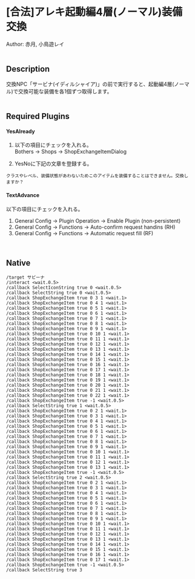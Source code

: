 # [合法]アレキ起動編4層(ノーマル)装備交換<br/>
Author: 赤月, 小鳥遊レイ
<br/>
<br/>

## Description<br/>
交換NPC「サービナ(イディルシャイア)」の前で実行すると、起動編4層(ノーマル)で交換可能な装備を各1個ずつ取得します。
<br/>
<br/>

## Required Plugins<br/>
#### YesAlready<br/>

1.  以下の項目にチェックを入れる。<br/>
Bothers -> Shops -> ShopExchangeItemDialog<br/>

2.  YesNoに下記の文章を登録する。<br/>
```
クラスやレベル、装備状態があわないためこのアイテムを装備することはできません。交換しますか？
```

#### TextAdvance<br/>
以下の項目にチェックを入れる。<br/>
1.  General Config -> Plugin Operation -> Enable Plugin (non-persistent)<br/>
2.  General Config -> Functions -> Auto-confirm request handins (RH)<br/>
3.  General Config -> Functions -> Automatic request fill (RF)<br/>
<br/>

## Native<br/>
```
/target サビーナ
/interact <wait.0.5>
/callback SelectIconString true 0 <wait.0.5>
/callback SelectString true 0 <wait.0.5>
/callback ShopExchangeItem true 0 3 1 <wait.1>
/callback ShopExchangeItem true 0 4 1 <wait.1>
/callback ShopExchangeItem true 0 5 1 <wait.1>
/callback ShopExchangeItem true 0 6 1 <wait.1>
/callback ShopExchangeItem true 0 7 1 <wait.1>
/callback ShopExchangeItem true 0 8 1 <wait.1>
/callback ShopExchangeItem true 0 9 1 <wait.1>
/callback ShopExchangeItem true 0 10 1 <wait.1>
/callback ShopExchangeItem true 0 11 1 <wait.1>
/callback ShopExchangeItem true 0 12 1 <wait.1>
/callback ShopExchangeItem true 0 13 1 <wait.1>
/callback ShopExchangeItem true 0 14 1 <wait.1>
/callback ShopExchangeItem true 0 15 1 <wait.1>
/callback ShopExchangeItem true 0 16 1 <wait.1>
/callback ShopExchangeItem true 0 17 1 <wait.1>
/callback ShopExchangeItem true 0 18 1 <wait.1>
/callback ShopExchangeItem true 0 19 1 <wait.1>
/callback ShopExchangeItem true 0 20 1 <wait.1>
/callback ShopExchangeItem true 0 21 1 <wait.1>
/callback ShopExchangeItem true 0 22 1 <wait.1>
/callback ShopExchangeItem true -1 <wait.0.5>
/callback SelectString true 1 <wait.0.5>
/callback ShopExchangeItem true 0 2 1 <wait.1>
/callback ShopExchangeItem true 0 3 1 <wait.1>
/callback ShopExchangeItem true 0 4 1 <wait.1>
/callback ShopExchangeItem true 0 5 1 <wait.1>
/callback ShopExchangeItem true 0 6 1 <wait.1>
/callback ShopExchangeItem true 0 7 1 <wait.1>
/callback ShopExchangeItem true 0 8 1 <wait.1>
/callback ShopExchangeItem true 0 9 1 <wait.1>
/callback ShopExchangeItem true 0 10 1 <wait.1>
/callback ShopExchangeItem true 0 11 1 <wait.1>
/callback ShopExchangeItem true 0 12 1 <wait.1>
/callback ShopExchangeItem true 0 13 1 <wait.1>
/callback ShopExchangeItem true -1 <wait.0.5>
/callback SelectString true 2 <wait.0.5>
/callback ShopExchangeItem true 0 2 1 <wait.1>
/callback ShopExchangeItem true 0 3 1 <wait.1>
/callback ShopExchangeItem true 0 4 1 <wait.1>
/callback ShopExchangeItem true 0 5 1 <wait.1>
/callback ShopExchangeItem true 0 6 1 <wait.1>
/callback ShopExchangeItem true 0 7 1 <wait.1>
/callback ShopExchangeItem true 0 8 1 <wait.1>
/callback ShopExchangeItem true 0 9 1 <wait.1>
/callback ShopExchangeItem true 0 10 1 <wait.1>
/callback ShopExchangeItem true 0 11 1 <wait.1>
/callback ShopExchangeItem true 0 12 1 <wait.1>
/callback ShopExchangeItem true 0 13 1 <wait.1>
/callback ShopExchangeItem true 0 14 1 <wait.1>
/callback ShopExchangeItem true 0 15 1 <wait.1>
/callback ShopExchangeItem true 0 16 1 <wait.1>
/callback ShopExchangeItem true 0 17 1 <wait.1>
/callback ShopExchangeItem true -1 <wait.0.5>
/callback SelectString true 3
```
